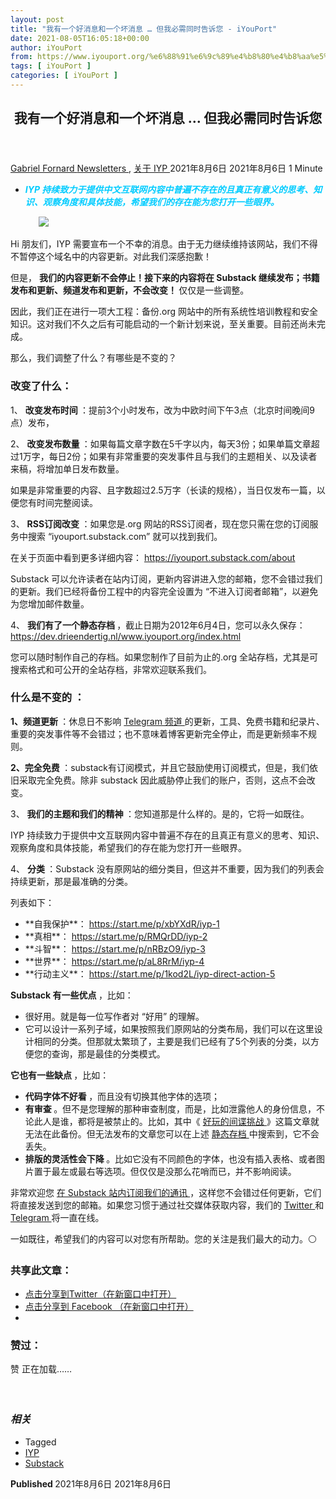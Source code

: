 ```yaml
---
layout: post
title: "我有一个好消息和一个坏消息 … 但我必需同时告诉您 - iYouPort"
date: 2021-08-05T16:05:18+00:00
author: iYouPort
from: https://www.iyouport.org/%e6%88%91%e6%9c%89%e4%b8%80%e4%b8%aa%e5%a5%bd%e6%b6%88%e6%81%af%e5%92%8c%e4%b8%80%e4%b8%aa%e5%9d%8f%e6%b6%88%e6%81%af-%e4%bd%86%e6%88%91%e5%bf%85%e9%9c%80%e5%90%8c%e6%97%b6%e5%91%8a/
tags: [ iYouPort ]
categories: [ iYouPort ]
---
```


<article class="post-17044 post type-post status-publish format-standard has-post-thumbnail hentry category-newsletters category--iyp tag-iyp tag-substack" id="post-17044">
 <header class="entry-header">
  <h1 class="entry-title">
   我有一个好消息和一个坏消息 … 但我必需同时告诉您
  </h1>
 </header>
 <div class="entry-meta">
  <span class="byline">
   <a href="https://www.iyouport.org/author/gabrielfornard/" rel="author" title="文章作者 Gabriel Fornard">
    Gabriel Fornard
   </a>
  </span>
  <span class="cat-links">
   <a href="https://www.iyouport.org/category/newsletters/" rel="category tag">
    Newsletters
   </a>
   ,
   <a href="https://www.iyouport.org/category/%e5%85%b3%e4%ba%8e-iyp/" rel="category tag">
    关于 IYP
   </a>
  </span>
  <span class="published-on">
   <time class="entry-date published" datetime="2021-08-06T00:05:18+08:00">
    2021年8月6日
   </time>
   <time class="updated" datetime="2021-08-06T15:19:59+08:00">
    2021年8月6日
   </time>
  </span>
  <span class="word-count">
   1 Minute
  </span>
 </div>
 <div class="entry-content">
  <ul>
   <li class="graf graf--p">
    <span style="color: #00ccff;">
     <em>
      <strong>
       IYP 持续致力于提供中文互联网内容中普遍不存在的且真正有意义的思考、知识、观察角度和具体技能，希望我们的存在能为您打开一些眼界。
      </strong>
     </em>
    </span>
   </li>
  </ul>
  <figure class="graf graf--figure">
   <img class="graf-image aligncenter jetpack-lazy-image" data-height="516" data-image-id="1*HfFDkcLQG1gJekNSNHg6Mg.png" data-lazy-src="https://i1.wp.com/cdn-images-1.medium.com/max/1067/1*HfFDkcLQG1gJekNSNHg6Mg.png?w=1100&amp;is-pending-load=1#038;ssl=1" data-recalc-dims="1" data-width="520" src="https://i1.wp.com/cdn-images-1.medium.com/max/1067/1*HfFDkcLQG1gJekNSNHg6Mg.png?w=1100&amp;ssl=1" srcset="data:image/gif;base64,R0lGODlhAQABAIAAAAAAAP///yH5BAEAAAAALAAAAAABAAEAAAIBRAA7"/>
   <noscript>
    <img class="graf-image aligncenter" data-height="516" data-image-id="1*HfFDkcLQG1gJekNSNHg6Mg.png" data-recalc-dims="1" data-width="520" src="https://i1.wp.com/cdn-images-1.medium.com/max/1067/1*HfFDkcLQG1gJekNSNHg6Mg.png?w=1100&amp;ssl=1"/>
   </noscript>
  </figure>
  <p class="graf graf--p">
   Hi 朋友们，IYP 需要宣布一个不幸的消息。由于无力继续维持该网站，我们不得不暂停这个域名中的内容更新。对此我们深感抱歉！
  </p>
  <p class="graf graf--p">
   但是，
   <strong class="markup--strong markup--p-strong">
    我们的内容更新不会停止！接下来的内容将在 Substack 继续发布；书籍发布和更新、频道发布和更新，不会改变！
   </strong>
   仅仅是一些调整。
  </p>
  <p class="graf graf--p">
   因此，我们正在进行一项大工程：备份.org 网站中的所有系统性培训教程和安全知识。这对我们不久之后有可能启动的一个新计划来说，至关重要。目前还尚未完成。
  </p>
  <p class="graf graf--p">
   那么，我们调整了什么？有哪些是不变的？
  </p>
  <h3 class="graf graf--p">
   <strong class="markup--strong markup--p-strong">
    改变了什么：
   </strong>
  </h3>
  <p class="graf graf--p">
   1、
   <strong class="markup--strong markup--p-strong">
    改变发布时间
   </strong>
   ：提前3个小时发布，改为中欧时间下午3点（北京时间晚间9点）发布，
  </p>
  <p class="graf graf--p">
   2、
   <strong class="markup--strong markup--p-strong">
    改变发布数量
   </strong>
   ：如果每篇文章字数在5千字以内，每天3份；如果单篇文章超过1万字，每日2份；如果有非常重要的突发事件且与我们的主题相关、以及读者来稿，将增加单日发布数量。
  </p>
  <p class="graf graf--p">
   如果是非常重要的内容、且字数超过2.5万字（长读的规格），当日仅发布一篇，以便您有时间完整阅读。
  </p>
  <p class="graf graf--p">
   3、
   <strong class="markup--strong markup--p-strong">
    RSS订阅改变
   </strong>
   ：如果您是.org 网站的RSS订阅者，现在您只需在您的订阅服务中搜索 “iyouport.substack.com” 就可以找到我们。
  </p>
  <p class="graf graf--p">
   在关于页面中看到更多详细内容：
   <a class="markup--anchor markup--p-anchor" data-href="https://iyouport.substack.com/about" href="https://iyouport.substack.com/about" rel="nofollow noopener" target="_blank">
    https://iyouport.substack.com/about
   </a>
  </p>
  <p class="graf graf--p">
   Substack 可以允许读者在站内订阅，更新内容讲进入您的邮箱，您不会错过我们的更新。我们已经将备份工程中的内容完全设置为 “不进入订阅者邮箱”，以避免为您增加邮件数量。
  </p>
  <p class="graf graf--p">
   4、
   <strong class="markup--strong markup--p-strong">
    我们有了一个静态存档
   </strong>
   ，截止日期为2012年6月4日，您可以永久保存：
   <a class="markup--anchor markup--p-anchor" data-href="https://dev.drieendertig.nl/www.iyouport.org/index.html" href="https://dev.drieendertig.nl/www.iyouport.org/index.html" rel="nofollow noopener" target="_blank">
    https://dev.drieendertig.nl/www.iyouport.org/index.html
   </a>
  </p>
  <p class="graf graf--p">
   您可以随时制作自己的存档。如果您制作了目前为止的.org 全站存档，尤其是可搜索格式和可公开的全站存档，非常欢迎联系我们。
  </p>
  <h3 class="graf graf--p">
   <strong class="markup--strong markup--p-strong">
    什么是不变的
   </strong>
   ：
  </h3>
  <p class="graf graf--p">
   <strong class="markup--strong markup--p-strong">
    1、频道更新
   </strong>
   ：休息日不影响
   <a class="markup--anchor markup--p-anchor" data-href="https://t.me/iyouport" href="https://t.me/iyouport" rel="noopener" target="_blank">
    Telegram 频道
   </a>
   的更新，工具、免费书籍和纪录片、重要的突发事件等不会错过；也不意味着博客更新完全停止，而是更新频率不规则。
  </p>
  <p class="graf graf--p">
   <strong class="markup--strong markup--p-strong">
    2、完全免费
   </strong>
   ：substack有订阅模式，并且它鼓励使用订阅模式，但是，我们依旧采取完全免费。除非 substack 因此威胁停止我们的账户，否则，这点不会改变。
  </p>
  <p class="graf graf--p">
   3、
   <strong class="markup--strong markup--p-strong">
    我们的主题和我们的精神
   </strong>
   ：您知道那是什么样的。是的，它将一如既往。
  </p>
  <p class="graf graf--p">
   IYP 持续致力于提供中文互联网内容中普遍不存在的且真正有意义的思考、知识、观察角度和具体技能，希望我们的存在能为您打开一些眼界。
  </p>
  <p class="graf graf--p">
   4、
   <strong class="markup--strong markup--p-strong">
    分类
   </strong>
   ：Substack 没有原网站的细分类目，但这并不重要，因为我们的列表会持续更新，那是最准确的分类。
  </p>
  <p class="graf graf--p">
   列表如下：
  </p>
  <ul class="postList">
   <li class="graf graf--li">
    **自我保护**：
    <a class="markup--anchor markup--li-anchor" data-href="https://start.me/p/xbYXdR/iyp-1" href="https://start.me/p/xbYXdR/iyp-1" rel="noopener" target="_blank">
     https://start.me/p/xbYXdR/iyp-1
    </a>
   </li>
   <li class="graf graf--li">
    **真相**：
    <a class="markup--anchor markup--li-anchor" data-href="https://start.me/p/RMQrDD/iyp-2" href="https://start.me/p/RMQrDD/iyp-2" rel="noopener" target="_blank">
     https://start.me/p/RMQrDD/iyp-2
    </a>
   </li>
   <li class="graf graf--li">
    **斗智**：
    <a class="markup--anchor markup--li-anchor" data-href="https://start.me/p/nRBzO9/iyp-3" href="https://start.me/p/nRBzO9/iyp-3" rel="noopener" target="_blank">
     https://start.me/p/nRBzO9/iyp-3
    </a>
   </li>
   <li class="graf graf--li">
    **世界**：
    <a class="markup--anchor markup--li-anchor" data-href="https://start.me/p/aL8RrM/iyp-4" href="https://start.me/p/aL8RrM/iyp-4" rel="noopener" target="_blank">
     https://start.me/p/aL8RrM/iyp-4
    </a>
   </li>
   <li class="graf graf--li">
    **行动主义**：
    <a class="markup--anchor markup--li-anchor" data-href="https://start.me/p/1kod2L/iyp-direct-action-5" href="https://start.me/p/1kod2L/iyp-direct-action-5" rel="noopener" target="_blank">
     https://start.me/p/1kod2L/iyp-direct-action-5
    </a>
   </li>
  </ul>
  <p class="graf graf--p">
   <strong class="markup--strong markup--p-strong">
    Substack 有一些优点
   </strong>
   ，比如：
  </p>
  <ul class="postList">
   <li class="graf graf--li">
    很好用。就是每一位写作者对 “好用” 的理解。
   </li>
   <li class="graf graf--li">
    它可以设计一系列子域，如果按照我们原网站的分类布局，我们可以在这里设计相同的分类。但那就太繁琐了，主要是我们已经有了5个列表的分类，以方便您的查询，那是最佳的分类模式。
   </li>
  </ul>
  <p class="graf graf--p">
   <strong class="markup--strong markup--p-strong">
    它也有一些缺点
   </strong>
   ，比如：
  </p>
  <ul class="postList">
   <li class="graf graf--li">
    <strong class="markup--strong markup--li-strong">
     代码字体不好看
    </strong>
    ，而且没有切换其他字体的选项；
   </li>
   <li class="graf graf--li">
    <strong class="markup--strong markup--li-strong">
     有审查
    </strong>
    。但不是您理解的那种审查制度，而是，比如泄露他人的身份信息，不论此人是谁，都将是被禁止的。比如，其中《
    <a class="markup--anchor markup--li-anchor" data-href="https://www.iyouport.org/%e5%a5%bd%e7%8e%a9%e7%9a%84%e9%97%b4%e8%b0%8d%e6%8c%91%e6%88%98/" href="https://www.iyouport.org/%e5%a5%bd%e7%8e%a9%e7%9a%84%e9%97%b4%e8%b0%8d%e6%8c%91%e6%88%98/" rel="noopener" target="_blank">
     好玩的间谍挑战
    </a>
    》这篇文章就无法在此备份。但无法发布的文章您可以在上述
    <a class="markup--anchor markup--li-anchor" data-href="https://dev.drieendertig.nl/www.iyouport.org/index.html" href="https://dev.drieendertig.nl/www.iyouport.org/index.html" rel="noopener" target="_blank">
     静态存档
    </a>
    中搜索到，它不会丢失。
   </li>
   <li class="graf graf--li">
    <strong class="markup--strong markup--li-strong">
     排版的灵活性会下降
    </strong>
    。比如它没有不同颜色的字体，也没有插入表格、或者图片置于最左或最右等选项。但仅仅是没那么花哨而已，并不影响阅读。
   </li>
  </ul>
  <p class="graf graf--p">
   非常欢迎您
   <a class="markup--anchor markup--p-anchor" data-href="https://iyouport.substack.com/" href="https://iyouport.substack.com/" rel="noopener" target="_blank">
    在 Substack 站内订阅我们的通讯
   </a>
   ，这样您不会错过任何更新，它们将直接发送到您的邮箱。如果您习惯于通过社交媒体获取内容，我们的
   <a class="markup--anchor markup--p-anchor" data-href="https://twitter.com/iyouport_news" href="https://twitter.com/iyouport_news" rel="noopener" target="_blank">
    Twitter
   </a>
   和
   <a class="markup--anchor markup--p-anchor" data-href="https://t.me/iyouport" href="https://t.me/iyouport" rel="noopener" target="_blank">
    Telegram
   </a>
   将一直在线。
  </p>
  <p class="graf graf--p">
   一如既往，希望我们的内容可以对您有所帮助。您的关注是我们最大的动力。⚪️
  </p>
  <div id="atatags-1611829871-610d3c7ad3dbd">
  </div>
  <div class="sharedaddy sd-sharing-enabled">
   <div class="robots-nocontent sd-block sd-social sd-social-icon sd-sharing">
    <h3 class="sd-title">
     共享此文章：
    </h3>
    <div class="sd-content">
     <ul>
      <li class="share-twitter">
       <a class="share-twitter sd-button share-icon no-text" data-shared="sharing-twitter-17044" href="https://www.iyouport.org/%e6%88%91%e6%9c%89%e4%b8%80%e4%b8%aa%e5%a5%bd%e6%b6%88%e6%81%af%e5%92%8c%e4%b8%80%e4%b8%aa%e5%9d%8f%e6%b6%88%e6%81%af-%e4%bd%86%e6%88%91%e5%bf%85%e9%9c%80%e5%90%8c%e6%97%b6%e5%91%8a/?share=twitter" rel="nofollow noopener noreferrer" target="_blank" title="点击分享到Twitter">
        <span>
        </span>
        <span class="sharing-screen-reader-text">
         点击分享到Twitter（在新窗口中打开）
        </span>
       </a>
      </li>
      <li class="share-facebook">
       <a class="share-facebook sd-button share-icon no-text" data-shared="sharing-facebook-17044" href="https://www.iyouport.org/%e6%88%91%e6%9c%89%e4%b8%80%e4%b8%aa%e5%a5%bd%e6%b6%88%e6%81%af%e5%92%8c%e4%b8%80%e4%b8%aa%e5%9d%8f%e6%b6%88%e6%81%af-%e4%bd%86%e6%88%91%e5%bf%85%e9%9c%80%e5%90%8c%e6%97%b6%e5%91%8a/?share=facebook" rel="nofollow noopener noreferrer" target="_blank" title="点击分享到 Facebook ">
        <span>
        </span>
        <span class="sharing-screen-reader-text">
         点击分享到 Facebook （在新窗口中打开）
        </span>
       </a>
      </li>
      <li class="share-end">
      </li>
     </ul>
    </div>
   </div>
  </div>
  <div class="sharedaddy sd-block sd-like jetpack-likes-widget-wrapper jetpack-likes-widget-unloaded" data-name="like-post-frame-161182987-17044-610d3c7ad433d" data-src="https://widgets.wp.com/likes/#blog_id=161182987&amp;post_id=17044&amp;origin=www.iyouport.org&amp;obj_id=161182987-17044-610d3c7ad433d" data-title="点赞或转载" id="like-post-wrapper-161182987-17044-610d3c7ad433d">
   <h3 class="sd-title">
    赞过：
   </h3>
   <div class="likes-widget-placeholder post-likes-widget-placeholder" style="height: 55px;">
    <span class="button">
     <span>
      赞
     </span>
    </span>
    <span class="loading">
     正在加载……
    </span>
   </div>
   <span class="sd-text-color">
   </span>
   <a class="sd-link-color">
   </a>
  </div>
  <div class="jp-relatedposts" id="jp-relatedposts">
   <h3 class="jp-relatedposts-headline">
    <em>
     相关
    </em>
   </h3>
  </div>
 </div>
 <div class="entry-footer">
  <ul class="post-tags light-text">
   <li>
    Tagged
   </li>
   <li>
    <a href="https://www.iyouport.org/tag/iyp/" rel="tag">
     IYP
    </a>
   </li>
   <li>
    <a href="https://www.iyouport.org/tag/substack/" rel="tag">
     Substack
    </a>
   </li>
  </ul>
 </div>
 <div class="entry-author-wrapper">
  <div class="site-posted-on">
   <strong>
    Published
   </strong>
   <time class="entry-date published" datetime="2021-08-06T00:05:18+08:00">
    2021年8月6日
   </time>
   <time class="updated" datetime="2021-08-06T15:19:59+08:00">
    2021年8月6日
   </time>
  </div>
 </div>
</article>

